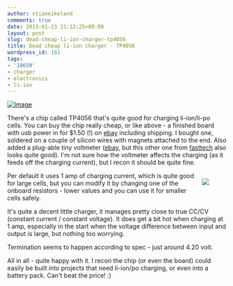 ```yaml
---
author: stianeikeland
comments: true
date: 2013-01-23 21:12:25+00:00
layout: post
slug: dead-cheap-li-ion-charger-tp4056
title: Dead cheap li-ion charger - TP4056
wordpress_id: 161
tags:
- '18650'
- charger
- electronics
- li-ion
---
```


[![Image](/images/2013-01-23-dead-cheap-li-ion-charger-tp4056/k7im9556.jpg)](/images/2013-01-23-dead-cheap-li-ion-charger-tp4056/k7im9556.jpg)

There's a chip called TP4056 that's quite good for charging li-ion/li-po cells. You can buy the chip really cheap, or like above - a finished board with usb power in for $1.50 (!) on [ebay](http://www.ebay.com/sch/i.html?_trksid=p3984.m570.l1313&_nkw=lithium+battery+charger+board&_sacat=0&_from=R40) including shipping. I bought one, soldered on a couple of silicon wires with magnets attached to the end. Also added a plug-able tiny voltmeter ([ebay](http://www.ebay.com/sch/i.html?_trksid=p2047675.m570.l1313&_nkw=lipo+battery+tester&_sacat=0&_from=R40), but this other one from [fasttech](http://www.fasttech.com/product/1222901) also looks quite good). I'm not sure how the voltmeter affects the charging (as it feeds off the charging current), but I recon it should be quite fine.

<figure style="float: right; margin-left: 15px;">
	<img src="/images/2013-01-23-dead-cheap-li-ion-charger-tp4056/resistor-1.png">
</figure>


Per default it uses 1 amp of charging current, which is quite good for large cells, but you can modify it by changing one of the onboard resistors - lower values and you can use it for smaller cells safely.

It's quite a decent little charger, it manages pretty close to true CC/CV (constant current / constant voltage). It does get a bit hot when charging at 1 amp, especially in the start when the voltage difference between input and output is large, but nothing too worrying.

Termination seems to happen according to spec - just around 4.20 volt.

All in all - quite happy with it. I recon the chip (or even the board) could easily be built into projects that need li-ion/po charging, or even into a battery pack. Can't beat the price! :)

